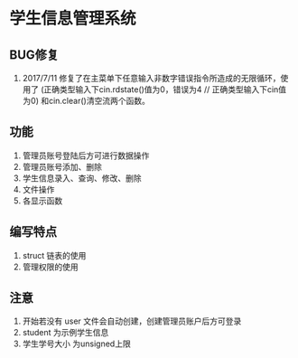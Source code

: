 # 学生信息管理系统

## BUG修复
1. 2017/7/11 修复了在主菜单下任意输入非数字错误指令所造成的无限循环，使用了 (正确类型输入下cin.rdstate()值为0，错误为4 // 正确类型输入下cin值为0) 和cin.clear()清空流两个函数。


## 功能
1. 管理员账号登陆后方可进行数据操作
2. 管理员账号添加、删除
3. 学生信息录入、查询、修改、删除
4. 文件操作
5. 各显示函数

## 编写特点
1. struct 链表的使用
2. 管理权限的使用

## 注意
1. 开始若没有 user 文件会自动创建，创建管理员账户后方可登录
2. student 为示例学生信息
3. 学生学号大小 为unsigned上限
